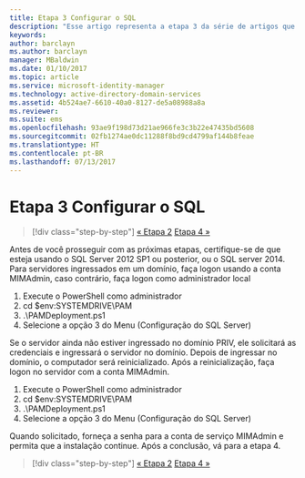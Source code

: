 ```yaml
---
title: Etapa 3 Configurar o SQL
description: "Esse artigo representa a etapa 3 da série de artigos que abordam como configurar o Privileged Identity Manager usando scripts e explica as etapas de configuração do servidor SQL."
keywords: 
author: barclayn
ms.author: barclayn
manager: MBaldwin
ms.date: 01/10/2017
ms.topic: article
ms.service: microsoft-identity-manager
ms.technology: active-directory-domain-services
ms.assetid: 4b524ae7-6610-40a0-8127-de5a08988a8a
ms.reviewer: 
ms.suite: ems
ms.openlocfilehash: 93ae9f198d73d21ae966fe3c3b22e47435bd5608
ms.sourcegitcommit: 02fb1274ae0dc11288f8bd9cd4799af144b8feae
ms.translationtype: HT
ms.contentlocale: pt-BR
ms.lasthandoff: 07/13/2017
---
```

# Etapa 3 Configurar o SQL
<a id="step-3-configuring-sql" class="xliff"></a>

>[!div class="step-by-step"]
[« Etapa 2](sp1-step2-configuring-corp-domain.md)
[Etapa 4 »](sp1-step4-configuring-sharepoint.md)

Antes de você prosseguir com as próximas etapas, certifique-se de que esteja usando o SQL Server 2012 SP1 ou posterior, ou o SQL server 2014. Para servidores ingressados em um domínio, faça logon usando a conta MIMAdmin, caso contrário, faça logon como administrador local
1. Execute o PowerShell como administrador
2. cd $env:SYSTEMDRIVE\PAM
3. .\PAMDeployment.ps1
4. Selecione a opção 3 do Menu (Configuração do SQL Server)

  Se o servidor ainda não estiver ingressado no domínio PRIV, ele solicitará as credenciais e ingressará o servidor no domínio.
  Depois de ingressar no domínio, o computador será reinicializado. Após a reinicialização, faça logon no servidor com a conta MIMAdmin.

1. Execute o PowerShell como administrador
2. cd $env:SYSTEMDRIVE\PAM
3. .\PAMDeployment.ps1
4. Selecione a opção 3 do Menu (Configuração do SQL Server)

Quando solicitado, forneça a senha para a conta de serviço MIMAdmin e permita que a instalação continue. Após a conclusão, vá para a etapa 4.

>[!div class="step-by-step"]
[« Etapa 2](sp1-step2-configuring-corp-domain.md)
[Etapa 4 »](sp1-step4-configuring-sharepoint.md)
